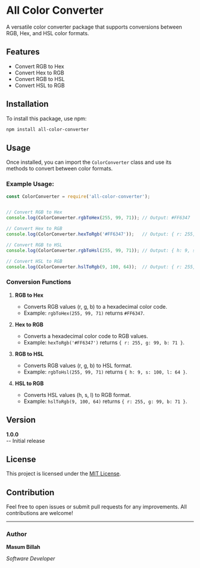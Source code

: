 
# All Color Converter

A versatile color converter package that supports conversions between RGB, Hex, and HSL color formats.

## Features

- Convert RGB to Hex
- Convert Hex to RGB
- Convert RGB to HSL
- Convert HSL to RGB

## Installation

To install this package, use npm:

```bash
npm install all-color-converter
```

## Usage

Once installed, you can import the `ColorConverter` class and use its methods to convert between color formats.

### Example Usage:

```javascript
const ColorConverter = require('all-color-converter');


// Convert RGB to Hex
console.log(ColorConverter.rgbToHex(255, 99, 71)); // Output: #FF6347

// Convert Hex to RGB
console.log(ColorConverter.hexToRgb('#FF6347'));   // Output: { r: 255, g: 99, b: 71 }

// Convert RGB to HSL
console.log(ColorConverter.rgbToHsl(255, 99, 71)); // Output: { h: 9, s: 100, l: 64 }

// Convert HSL to RGB
console.log(ColorConverter.hslToRgb(9, 100, 64));  // Output: { r: 255, g: 99, b: 71 }
```

### Conversion Functions

1. **RGB to Hex**
   - Converts RGB values (r, g, b) to a hexadecimal color code.
   - Example: `rgbToHex(255, 99, 71)` returns `#FF6347`.

2. **Hex to RGB**
   - Converts a hexadecimal color code to RGB values.
   - Example: `hexToRgb('#FF6347')` returns `{ r: 255, g: 99, b: 71 }`.

3. **RGB to HSL**
   - Converts RGB values (r, g, b) to HSL format.
   - Example: `rgbToHsl(255, 99, 71)` returns `{ h: 9, s: 100, l: 64 }`.

4. **HSL to RGB**
   - Converts HSL values (h, s, l) to RGB format.
   - Example: `hslToRgb(9, 100, 64)` returns `{ r: 255, g: 99, b: 71 }`.


## Version

**1.0.0**  
-- Initial release

## License

This project is licensed under the [MIT License](https://opensource.org/licenses/MIT).

## Contribution

Feel free to open issues or submit pull requests for any improvements. All contributions are welcome!

---

### Author

**Masum Billah**

*Software Developer*